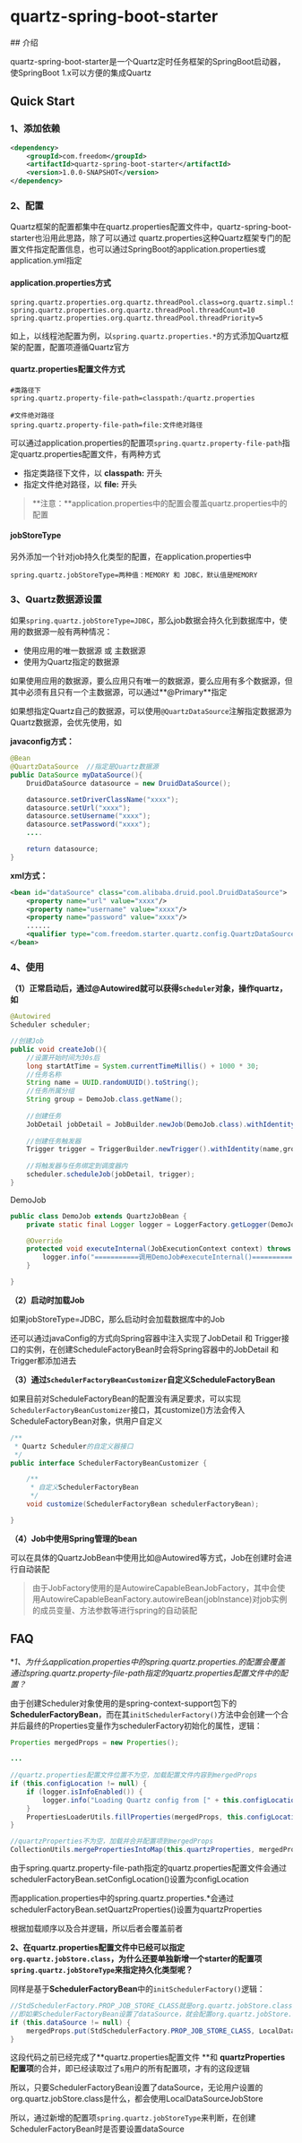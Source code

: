 # quartz-spring-boot-starter

﻿## 介绍

quartz-spring-boot-starter是一个Quartz定时任务框架的SpringBoot启动器，使SpringBoot 1.x可以方便的集成Quartz



## Quick Start

### 1、添加依赖

```xml
<dependency>
    <groupId>com.freedom</groupId>
    <artifactId>quartz-spring-boot-starter</artifactId>
    <version>1.0.0-SNAPSHOT</version>
</dependency>
```



### 2、配置

Quartz框架的配置都集中在quartz.properties配置文件中，quartz-spring-boot-starter也沿用此思路，除了可以通过 quartz.properties这种Quartz框架专门的配置文件指定配置信息，也可以通过SpringBoot的application.properties或application.yml指定

#### application.properties方式

```properties
spring.quartz.properties.org.quartz.threadPool.class=org.quartz.simpl.SimpleThreadPool
spring.quartz.properties.org.quartz.threadPool.threadCount=10
spring.quartz.properties.org.quartz.threadPool.threadPriority=5
```

如上，以线程池配置为例，以`spring.quartz.properties.*`的方式添加Quartz框架的配置，配置项遵循Quartz官方



#### quartz.properties配置文件方式

```properties
#类路径下
spring.quartz.property-file-path=classpath:/quartz.properties

#文件绝对路径
spring.quartz.property-file-path=file:文件绝对路径
```

可以通过application.properties的配置项`spring.quartz.property-file-path`指定quartz.properties配置文件，有两种方式

- 指定类路径下文件，以 **classpath:** 开头
- 指定文件绝对路径，以 **file:** 开头

> **注意：**application.properties中的配置会覆盖quartz.properties中的配置



#### jobStoreType

另外添加一个针对job持久化类型的配置，在application.properties中

```properties
spring.quartz.jobStoreType=两种值：MEMORY 和 JDBC，默认值是MEMORY
```



### 3、Quartz数据源设置

如果`spring.quartz.jobStoreType=JDBC`，那么job数据会持久化到数据库中，使用的数据源一般有两种情况：

- 使用应用的唯一数据源 或 主数据源
- 使用为Quartz指定的数据源

如果使用应用的数据源，要么应用只有唯一的数据源，要么应用有多个数据源，但其中必须有且只有一个主数据源，可以通过**@Primary**指定

如果想指定Quartz自己的数据源，可以使用`@QuartzDataSource`注解指定数据源为Quartz数据源，会优先使用，如

**javaconfig方式：**

```java
@Bean
@QuartzDataSource  //指定是Quartz数据源
public DataSource myDataSource(){
    DruidDataSource datasource = new DruidDataSource();

    datasource.setDriverClassName("xxxx");
    datasource.setUrl("xxxx");
    datasource.setUsername("xxxx");
    datasource.setPassword("xxxx");
    ....

    return datasource;
}
```



**xml方式：**

```xml
<bean id="dataSource" class="com.alibaba.druid.pool.DruidDataSource">
    <property name="url" value="xxxx"/>
    <property name="username" value="xxxx"/>
    <property name="password" value="xxxx"/>
    ......
    <qualifier type="com.freedom.starter.quartz.config.QuartzDataSource" />  <!-- 指定是Quartz数据源 -->
</bean>
```



### 4、使用

**（1）正常启动后，通过@Autowired就可以获得`Scheduler`对象，操作quartz，如**

```java
@Autowired
Scheduler scheduler;

//创建Job
public void createJob(){
    //设置开始时间为30s后
    long startAtTime = System.currentTimeMillis() + 1000 * 30;
    //任务名称
    String name = UUID.randomUUID().toString();
    //任务所属分组
    String group = DemoJob.class.getName();
    
    //创建任务
    JobDetail jobDetail = JobBuilder.newJob(DemoJob.class).withIdentity(name,group).build();
    
    //创建任务触发器
    Trigger trigger = TriggerBuilder.newTrigger().withIdentity(name,group).startAt(new Date(startAtTime)).build();
    
    //将触发器与任务绑定到调度器内
    scheduler.scheduleJob(jobDetail, trigger);
}
```

DemoJob

```java
public class DemoJob extends QuartzJobBean {
    private static final Logger logger = LoggerFactory.getLogger(DemoJob.class);

    @Override
    protected void executeInternal(JobExecutionContext context) throws JobExecutionException {
        logger.info("===========调用DemoJob#executeInternal()============");
    }

}
```



**（2）启动时加载Job**

如果jobStoreType=JDBC，那么启动时会加载数据库中的Job

还可以通过javaConfig的方式向Spring容器中注入实现了JobDetail 和 Trigger接口的实例，在创建ScheduleFactoryBean时会将Spring容器中的JobDetail 和 Trigger都添加进去



**（3）通过`SchedulerFactoryBeanCustomizer`自定义ScheduleFactoryBean**

如果目前对ScheduleFactoryBean的配置没有满足要求，可以实现`SchedulerFactoryBeanCustomizer`接口，其customize()方法会传入ScheduleFactoryBean对象，供用户自定义

```java
/**
 * Quartz Scheduler的自定义器接口
 */
public interface SchedulerFactoryBeanCustomizer {

	/**
	 * 自定义SchedulerFactoryBean
	 */
	void customize(SchedulerFactoryBean schedulerFactoryBean);

}
```



**（4）Job中使用Spring管理的bean**

可以在具体的QuartzJobBean中使用比如@Autowired等方式，Job在创建时会进行自动装配

> 由于JobFactory使用的是AutowireCapableBeanJobFactory，其中会使用AutowireCapableBeanFactory.autowireBean(jobInstance)对job实例的成员变量、方法参数等进行spring的自动装配



## FAQ

**1、为什么application.properties中的spring.quartz.properties.*的配置会覆盖通过spring.quartz.property-file-path指定的quartz.properties配置文件中的配置？**

由于创建Scheduler对象使用的是spring-context-support包下的**SchedulerFactoryBean**，而在其`initSchedulerFactory()`方法中会创建一个合并后最终的Properties变量作为schedulerFactory初始化的属性，逻辑：

```java
Properties mergedProps = new Properties();

...
    
//quartz.properties配置文件位置不为空，加载配置文件内容到mergedProps
if (this.configLocation != null) {
	if (logger.isInfoEnabled()) {
		logger.info("Loading Quartz config from [" + this.configLocation + "]");
	}
	PropertiesLoaderUtils.fillProperties(mergedProps, this.configLocation);
}

//quartzProperties不为空，加载并合并配置项到mergedProps
CollectionUtils.mergePropertiesIntoMap(this.quartzProperties, mergedProps);
```

由于spring.quartz.property-file-path指定的quartz.properties配置文件会通过schedulerFactoryBean.setConfigLocation()设置为configLocation

而application.properties中的spring.quartz.properties.*会通过schedulerFactoryBean.setQuartzProperties()设置为quartzProperties

根据加载顺序以及合并逻辑，所以后者会覆盖前者



**2、在quartz.properties配置文件中已经可以指定`org.quartz.jobStore.class`，为什么还要单独新增一个starter的配置项`spring.quartz.jobStoreType`来指定持久化类型呢？**

同样是基于**SchedulerFactoryBean**中的`initSchedulerFactory()`逻辑：

```java
//StdSchedulerFactory.PROP_JOB_STORE_CLASS就是org.quartz.jobStore.class
//即如果SchedulerFactoryBean设置了dataSource，就会配置org.quartz.jobStore.class=org.springframework.scheduling.quartz.LocalDataSourceJobStore
if (this.dataSource != null) {
	mergedProps.put(StdSchedulerFactory.PROP_JOB_STORE_CLASS, LocalDataSourceJobStore.class.getName());
}
```

这段代码之前已经完成了**quartz.properties配置文件 **和 **quartzProperties配置项**的合并，即已经读取过了s用户的所有配置项，才有的这段逻辑

所以，只要SchedulerFactoryBean设置了dataSource，无论用户设置的org.quartz.jobStore.class是什么，都会使用LocalDataSourceJobStore

所以，通过新增的配置项`spring.quartz.jobStoreType`来判断，在创建SchedulerFactoryBean时是否要设置dataSource









